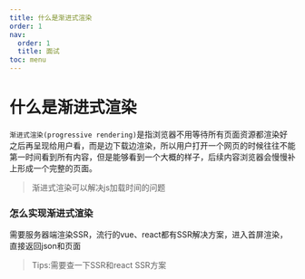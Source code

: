 ```yaml
---
title: 什么是渐进式渲染
order: 1
nav:
  order: 1
  title: 面试
toc: menu
---
```


# **什么是渐进式渲染**

`渐进式渲染(progressive rendering)`是指浏览器不用等待所有页面资源都渲染好之后再呈现给用户看，而是边下载边渲染，所以用户打开一个网页的时候往往不能第一时间看到所有内容，但是能够看到一个大概的样子，后续内容浏览器会慢慢补上形成一个完整的页面。

>渐进式渲染可以解决js加载时间的问题

### 怎么实现渐进式渲染

需要服务器端渲染SSR，流行的vue、react都有SSR解决方案，进入首屏渲染，直接返回json和页面

>Tips:需要查一下SSR和react SSR方案